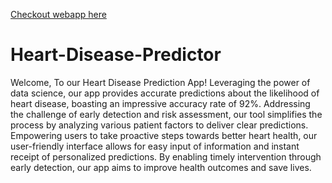 [Checkout webapp here](https://heart-disease-predictor-interface.streamlit.app/)

# Heart-Disease-Predictor
 Welcome, To our Heart Disease Prediction App! Leveraging the power of data science, our app provides accurate predictions about the likelihood of heart disease, boasting an impressive accuracy rate of 92%. Addressing the challenge of early detection and risk assessment, our tool simplifies the process by analyzing various patient factors to deliver clear predictions. Empowering users to take proactive steps towards better heart health, our user-friendly interface allows for easy input of information and instant receipt of personalized predictions. By enabling timely intervention through early detection, our app aims to improve health outcomes and save lives.
